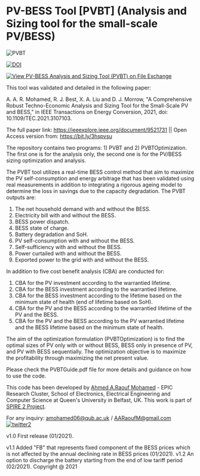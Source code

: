 # PV-BESS Tool [PVBT] (Analysis and Sizing tool for the small-scale PV/BESS)

![PVBT](https://user-images.githubusercontent.com/69669859/104011567-3a54f780-51a6-11eb-9295-5aebd8e59f5e.png)

[![DOI](https://zenodo.org/badge/327884914.svg)](https://zenodo.org/badge/latestdoi/327884914)

[![View PV-BESS Analysis and Sizing Tool (PVBT) on File Exchange](https://www.mathworks.com/matlabcentral/images/matlab-file-exchange.svg)](https://uk.mathworks.com/matlabcentral/fileexchange/98279-pv-bess-analysis-and-sizing-tool-pvbt)

This tool was validated and detailed in the following paper: 

A. A. R. Mohamed, R. J. Best, X. A. Liu and D. J. Morrow, "A Comprehensive Robust Techno-Economic Analysis and Sizing Tool for the Small-Scale PV and BESS," in IEEE Transactions on Energy Conversion, 2021, doi: 10.1109/TEC.2021.3107103.

The full paper link: https://ieeexplore.ieee.org/document/9521731  ||  Open Access version from: https://bit.ly/3hspvsu

The repository contains two programs: 1) PVBT and 2) PVBTOptimization. The first one is for the analysis only, the second one is for the PV/BESS sizing optimization and analysis.

The PVBT tool utilizes a real-time BESS control method that aim to maximize the PV self-consumption and energy arbitrage that has been validated using real measurements in addition to integrating a rigorous ageing model to determine the loss in savings due to the capacity degradation. The PVBT outputs are:
1.	The net household demand with and without the BESS. 
2.	Electricity bill with and without the BESS.
3.	BESS power dispatch.
4.	BESS state of charge.
5.	Battery degradation and SoH. 
6.	PV self-consumption with and without the BESS. 
7.	Self-sufficiency with and without the BESS.
8.	Power curtailed with and without the BESS.
9.	Exported power to the grid with and without the BESS.

In addition to five cost benefit analysis (CBA) are conducted for:

1.	CBA for the PV investment according to the warrantied lifetime.
2.	CBA for the BESS investment according to the warrantied lifetime.
3.	CBA for the BESS investment according to the lifetime based on the minimum state of health (end of lifetime based on SoH).
4.	CBA for the PV and the BESS according to the warrantied lifetime of the PV and the BESS.
5.	CBA for the PV and the BESS according to the PV warrantied lifetime and the BESS lifetime based on the minimum state of health.

The aim of the optimization formulation (PVBTOptimization) is to find the optimal sizes of PV only with or without BESS, BESS only in presence of PV, and PV with BESS sequentially. The optimization objective is to maximize the profitability through maximizing the net present value. 

Please check the PVBTGuide.pdf file for more details and guidance on how to use the code. 

This code has been developed by [Ahmed A.Raouf Mohamed](https://pure.qub.ac.uk/en/persons/ahmed-mohamed) - EPIC Research Cluster, School of Electronics, Electrical Engineering and Computer Science at Queen's University in Belfast, UK. This work is part of [SPIRE 2 Project](https://www.ulster.ac.uk/spire2/the-project). 

For any inquiry: amohamed06@qub.ac.uk / AARaoufM@gmail.com 
[![twitter2](https://user-images.githubusercontent.com/69669859/97111234-a068cd00-16d5-11eb-9559-ff4b8946c0d8.png)](https://twitter.com/RA2OOOF)

v1.0 First release (01/2021).

v1.1 Added "FB" that represents fixed component of the BESS prices which is not affected by the annual declining rate in BESS prices (01/2021).
v1.2 An option to discharge the battery starting from the end of low tariff period (02/2021).
Copyright @ 2021 
